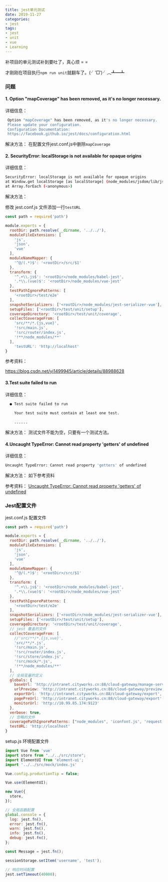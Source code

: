 ```yaml
---
title: jest单元测试
date: 2019-11-27
categories:
- jest
tags:
- jest
- unit
- vue
- Learning
---
```


补项目的单元测试补到要吐了，真心烦 = =

才刚刚在项目执行`npm run unit`就翻车了。(╯‵□′)╯︵┻━┻

### 问题

#### 1. Option "mapCoverage" has been removed, as it's no longer necessary.

详细信息：

```bash
 Option "mapCoverage" has been removed, as it's no longer necessary.
 Please update your configuration.
 Configuration Documentation:
 https://facebook.github.io/jest/docs/configuration.html
```
解决方法：
在配置文件jest.conf.js中删除`mapCoverage`




#### 2. SecurityError: localStorage is not available for opaque origins

详细信息：

```bash
SecurityError: localStorage is not available for opaque origins
at Window.get localStorage [as localStorage] (node_modules/jsdom/lib/jsdom/browser/Window.js:257:15)
at Array.forEach (<anonymous>)
```
解决方法：

修改 jest.conf.js 文件添加一行`testURL`

```javascript
const path = require('path')

module.exports = {
  rootDir: path.resolve(__dirname, '../../'),
  moduleFileExtensions: [
    'js',
    'json',
    'vue'
  ],
  moduleNameMapper: {
    '^@/(.*)$': '<rootDir>/src/$1'
  },
  transform: {
    '^.+\\.js$': '<rootDir>/node_modules/babel-jest',
    '.*\\.(vue)$': '<rootDir>/node_modules/vue-jest'
  },
  testPathIgnorePatterns: [
    '<rootDir>/test/e2e'
  ],
  snapshotSerializers: ['<rootDir>/node_modules/jest-serializer-vue'],
  setupFiles: ['<rootDir>/test/unit/setup'],
  coverageDirectory: '<rootDir>/test/unit/coverage',
  collectCoverageFrom: [
    'src/**/*.{js,vue}',
    '!src/main.js',
    '!src/router/index.js',
    '!**/node_modules/**'
  ],
	'testURL': 'http://localhost'
}
```

参考资料：

https://blog.csdn.net/yj1499945/article/details/88988628



#### 3.Test suite failed to run

详细信息：
```bash
  ● Test suite failed to run

    Your test suite must contain at least one test.
    
    ......
```
解决方法：
测试文件不能为空，只要有一个测试方法。



#### 4.Uncaught TypeError: Cannot read property 'getters' of undefined
详细信息：

```bash
Uncaught TypeError: Cannot read property 'getters' of undefined
```

解决方法：
如下参考资料

参考资料：
[Uncaught TypeError: Cannot read property 'getters' of undefined](https://www.cnblogs.com/ccgyyn/p/10544965.html)



### Jest配置文件

jest.conf.js 配置文件

```js
const path = require('path')

module.exports = {
  rootDir: path.resolve(__dirname, '../../'),
  moduleFileExtensions: [
    'js',
    'json',
    'vue'
  ],
  moduleNameMapper: {
    '^@/(.*)$': '<rootDir>/src/$1'
  },
  transform: {
    '^.+\\.js$': '<rootDir>/node_modules/babel-jest',
    '.*\\.(vue)$': '<rootDir>/node_modules/vue-jest'
  },
  testPathIgnorePatterns: [
    '<rootDir>/test/e2e'
  ],
  snapshotSerializers: ['<rootDir>/node_modules/jest-serializer-vue'],
  setupFiles: ['<rootDir>/test/unit/setup'],
  coverageDirectory: '<rootDir>/test/unit/coverage',
  // jest 覆盖的文件
  collectCoverageFrom: [
    //'src/**/*.{js,vue}',
    'src/**/*.js',
    '!src/main.js',
    '!src/router/index.js',
    '!src/store/index.js',
    '!src/mock/*.js',
    '!**/node_modules/**'
  ],
  // 全局变量的定义
  globals: {
    baseUrl: 'http://intranet.cityworks.cn:88/cloud-gateway/manage-server',
    urlPreview: 'http://intranet.cityworks.cn:88/cloud-gateway/preview',
    exportUrl: 'http://intranet.cityworks.cn:88/cloud-gateway/export',
    pagePreUrl: 'http://intranet.cityworks.cn:88/cloud-gateway/export',
    monitorUrl: 'http://10.99.85.174:9123'
  },
  verbose: true,
  // 忽略的文件
  coveragePathIgnorePatterns: ["node_modules", 'iconfont.js', 'request.js', 'rightMenu.js'],
  testURL: 'http://localhost'
}

```

setup.js 环境配置文件

```js
import Vue from 'vue'
import store from "../../src/store";
import ElementUI from 'element-ui';
import '../../src/mock/index.js'

Vue.config.productionTip = false;

Vue.use(ElementUI);

new Vue({
  store,
});

// 全局函数配置
global.console = {
  log: jest.fn(),
  error: jest.fn(),
  warn: jest.fn(),
  info: jest.fn(),
  debug: jest.fn(),
};

const Message = jest.fn();

sessionStorage.setItem('username', 'test');

// 响应时间配置
jest.setTimeout(40000);

```

